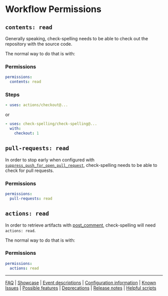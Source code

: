 # Workflow Permissions

## `contents: read`

Generally speaking, check-spelling needs to be able to check out the repository with the source code.

The normal way to do that is with:

### Permissions

```yaml
permissions:
  contents: read
```

### Steps

```yaml
- uses: actions/checkout@...
```

or

```yaml
- uses: check-spelling/check-spelling@...
  with:
    checkout: 1
```

## `pull-requests: read`

In order to stop early when configured with [`suppress_push_for_open_pull_request`](Configuration.md#suppress-push-for-open-pull-request),
check-spelling needs to be able to check for pull requests.

### Permissions

```yaml
permissions:
  pull-requests: read
```

## `actions: read`

In order to retrieve artifacts with [post_comment](Configuration.md#post-comment), check-spelling will need `actions: read`.

The normal way to do that is with:

### Permissions

```yaml
permissions:
  actions: read
```

---
[FAQ](FAQ.md) | [Showcase](Showcase.md) | [Event descriptions](Event-descriptions.md) | [Configuration information](Configuration-information.md) | [Known Issues](Known-Issues.md) | [Possible features](Possible-features.md) | [Deprecations](Deprecations.md) | [Release notes](Release-notes.md) | [Helpful scripts](Helpful-scripts.md)
